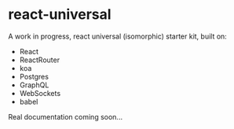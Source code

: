 # react-universal

A work in progress, react universal (isomorphic) starter kit, built on:

- React
- ReactRouter
- koa
- Postgres
- GraphQL
- WebSockets
- babel

Real documentation coming soon...

